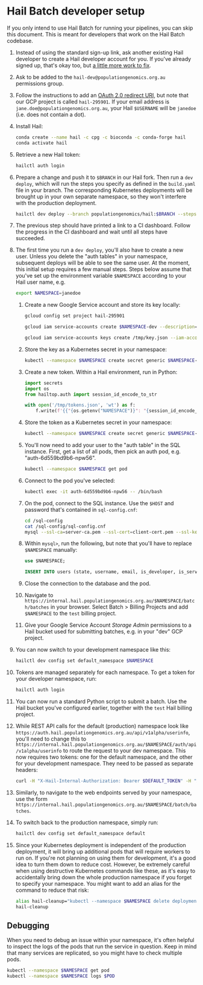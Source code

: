 # Hail Batch developer setup

If you only intend to use Hail Batch for running your pipelines, you can skip this
document. This is meant for developers that work on the Hail Batch codebase.

1. Instead of using the standard sign-up link, ask another existing Hail developer to create a Hail developer account for you. If you've already signed up, that's okay too, but [a little more work to fix](https://github.com/hail-is/hail/blob/main/dev-docs/creating-a-developer-account.md).
1. Ask to be added to the `hail-dev@populationgenomics.org.au` permissions group.
1. Follow the instructions to add an [OAuth 2.0 redirect URI](https://github.com/hail-is/hail/blob/main/dev-docs/creating-a-developer-account.md), but note that our GCP project is called `hail-295901`. If your email address is `jane.doe@populationgenomics.org.au`, your Hail `$USERNAME` will be `janedoe` (i.e. does not contain a dot).
1. Install Hail:

   ```bash
   conda create --name hail -c cpg -c bioconda -c conda-forge hail
   conda activate hail
   ```

1. Retrieve a new Hail token:

   ```bash
   hailctl auth login
   ```

1. Prepare a change and push it to `$BRANCH` in our Hail fork. Then run a `dev deploy`, which will run the steps you specify as defined in the `build.yaml` file in your branch. The corresponding Kubernetes deployments will be brought up in your own separate namespace, so they won't interfere with the production deployment.

   ```bash
   hailctl dev deploy --branch populationgenomics/hail:$BRANCH --steps deploy_batch,deploy_query
   ```

1. The previous step should have printed a link to a CI dashboard. Follow the progress in the CI dashboard and wait until all steps have succeeded.
1. The first time you run a `dev deploy`, you'll also have to create a new user. Unless you delete the "auth tables" in your namespace, subsequent deploys will be able to see the same user. At the moment, this initial setup requires a few manual steps. Steps below assume that you've set up the environment variable `$NAMESPACE` according to your Hail user name, e.g.

   ```bash
   export NAMESPACE=janedoe
   ```

   1. Create a new Google Service account and store its key locally:

      ```bash
      gcloud config set project hail-295901

      gcloud iam service-accounts create $NAMESPACE-dev --description="dev namespace"

      gcloud iam service-accounts keys create /tmp/key.json --iam-account $NAMESPACE-dev@hail-295901.iam.gserviceaccount.com
      ```

   1. Store the key as a Kubernetes secret in your namespace:

      ```bash
      kubectl --namespace $NAMESPACE create secret generic $NAMESPACE-dev-gsa-key --from-file=/tmp/key.json
      ```

   1. Create a new token. Within a Hail environment, run in Python:

      ```python
      import secrets
      import os
      from hailtop.auth import session_id_encode_to_str

      with open('/tmp/tokens.json', 'wt') as f:
          f.write(f'{{"{os.getenv("NAMESPACE")}": "{session_id_encode_to_str(secrets.token_bytes(32))}"}}')
      ```

   1. Store the token as a Kubernetes secret in your namespace:

      ```bash
      kubectl --namespace $NAMESPACE create secret generic $NAMESPACE-dev-tokens --from-file=/tmp/tokens.json
      ```

   1. You'll now need to add your user to the "auth table" in the SQL instance. First, get a list of all pods, then pick an auth pod, e.g. "auth-6d559bd9b6-npw56".

      ```bash
      kubectl --namespace $NAMESPACE get pod
      ```

   1. Connect to the pod you've selected:

      ```bash
      kubectl exec -it auth-6d559bd9b6-npw56 -- /bin/bash
      ```

   1. On the pod, connect to the SQL instance. Use the `$HOST` and password that's contained in `sql-config.cnf`:

      ```bash
      cd /sql-config
      cat /sql-config/sql-config.cnf
      mysql --ssl-ca=server-ca.pem --ssl-cert=client-cert.pem --ssl-key=client-key.pem --host=$HOST --user=$NAMESPACE --password
      ```

   1. Within `mysql>`, run the following, but note that you'll have to replace `$NAMESPACE` manually:

      ```sql
      use $NAMESPACE;

      INSERT INTO users (state, username, email, is_developer, is_service_account, tokens_secret_name, gsa_email, gsa_key_secret_name, namespace_name) VALUES ('active', '$NAMESPACE', 'leonhard.gruenschloss@populationgenomics.org.au', 1, 0, '$NAMESPACE-dev-tokens', '$NAMESPACE-dev@hail-295901.iam.gserviceaccount.com', '$NAMESPACE-dev-gsa-key', '$NAMESPACE');
      ```

   1. Close the connection to the database and the pod.

   1. Navigate to `https://internal.hail.populationgenomics.org.au/$NAMESPACE/batch/batches` in your browser. Select Batch > Billing Projects and add `$NAMESPACE` to the `test` billing project.

   1. Give your Google Service Account _Storage Admin_ permissions to a Hail bucket used for submitting batches, e.g. in your "dev" GCP project.

1. You can now switch to your development namespace like this:

   ```bash
   hailctl dev config set default_namespace $NAMESPACE
   ```

1. Tokens are managed separately for each namespace. To get a token for your developer namespace, run:

   ```bash
   hailctl auth login
   ```

1. You can now run a standard Python script to submit a batch. Use the Hail bucket you've configured earlier, together with the `test` Hail billing project.

1. While REST API calls for the default (production) namespace look like `https://auth.hail.populationgenomics.org.au/api/v1alpha/userinfo`, you'll need to change this to `https://internal.hail.populationgenomics.org.au/$NAMESPACE/auth/api/v1alpha/userinfo` to route the request to your dev namespace. This now requires two tokens: one for the default namespace, and the other for your development namespace. They need to be passed as separate headers:

   ```bash
   curl -H "X-Hail-Internal-Authorization: Bearer $DEFAULT_TOKEN" -H "Authorization: Bearer $DEV_TOKEN" https://internal.hail.populationgenomics.org.au/$NAMESPACE/auth/api/v1alpha/userinfo
   ```

1. Similarly, to navigate to the web endpoints served by your namespace, use the form `https://internal.hail.populationgenomics.org.au/$NAMESPACE/batch/batches`.

1. To switch back to the production namespace, simply run:

   ```bash
   hailctl dev config set default_namespace default
   ```

1. Since your Kubernetes deployment is independent of the production deployment, it will bring up additional pods that will require workers to run on. If you're not planning on using them for development, it's a good idea to turn them down to reduce cost. However, be extremely careful when using destructive Kubernetes commands like these, as it's easy to accidentally bring down the whole production namespace if you forget to specify your namespace. You might want to add an alias for the command to reduce that risk:

   ```bash
   alias hail-cleanup="kubectl --namespace $NAMESPACE delete deployment --all"
   hail-cleanup
   ```

## Debugging

When you need to debug an issue within your namespace, it's often helpful to inspect the logs of the pods that run the service in question. Keep in mind that many services are replicated, so you might have to check multiple pods.

```bash
kubectl --namespace $NAMESPACE get pod
kubectl --namespace $NAMESPACE logs $POD
```
